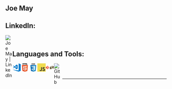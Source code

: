 ## Joe May

## LinkedIn:

[<img align="left" alt="Joe May | LinkedIn" width="22px" src="https://e7.pngegg.com/pngimages/524/809/png-clipart-computer-icons-resume-linkedin-logo-job-hunting-others-blue-angle.png" />][linkedin]

<br />

## Languages and Tools:

[<img align="left" alt="Visual Studio Code" width="26px" src="https://raw.githubusercontent.com/github/explore/80688e429a7d4ef2fca1e82350fe8e3517d3494d/topics/visual-studio-code/visual-studio-code.png" />][vscode]
[<img align="left" alt="HTML5" width="26px" src="https://raw.githubusercontent.com/github/explore/80688e429a7d4ef2fca1e82350fe8e3517d3494d/topics/html/html.png" />][html5]
[<img align="left" alt="CSS3" width="26px" src="https://raw.githubusercontent.com/github/explore/80688e429a7d4ef2fca1e82350fe8e3517d3494d/topics/css/css.png" />][css3]
[<img align="left" alt="JavaScript" width="26px" src="https://raw.githubusercontent.com/github/explore/80688e429a7d4ef2fca1e82350fe8e3517d3494d/topics/javascript/javascript.png" />][javascript]
[<img align="left" alt="Git" width="26px" src="https://raw.githubusercontent.com/github/explore/80688e429a7d4ef2fca1e82350fe8e3517d3494d/topics/git/git.png" />][git]

[<img align="left" alt="GitHub" width="26px" src="https://cdn3.iconfinder.com/data/icons/inficons/512/github.png" />][github]

<br />
<br />

---

[linkedin]: https://www.linkedin.com/in/josephmmay74/
[vscode]: https://code.visualstudio.com/
[html5]: https://html.spec.whatwg.org/
[css3]: https://www.w3.org/TR/CSS/#css
[javascript]: https://www.javascript.com/
[git]: https://git-scm.com/
[github]: https://github.com/
